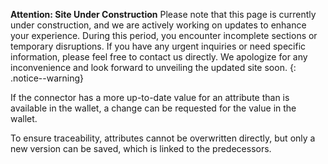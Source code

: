 **Attention: Site Under Construction**
Please note that this page is currently under construction, and we are actively working on updates to enhance your experience.
During this period, you encounter incomplete sections or temporary disruptions. If you have any urgent inquiries or need specific information, please feel free to contact us directly. We apologize for any inconvenience and look forward to unveiling the updated site soon.
{: .notice--warning}

If the connector has a more up-to-date value for an attribute than is available in the wallet, a change can be requested for the value in the wallet.

To ensure traceability, attributes cannot be overwritten directly, but only a new version can be saved, which is linked to the predecessors.
